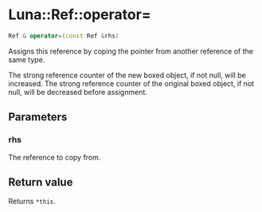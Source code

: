 # Luna::Ref::operator=

```c++
Ref & operator=(const Ref &rhs)
```

Assigns this reference by coping the pointer from another reference of the same type. 

The strong reference counter of the new boxed object, if not null, will be increased. The strong reference counter of the original boxed object, if not null, will be decreased before assignment. 

## Parameters
### rhs
The reference to copy from. 

## Return value
Returns `*this`. 

